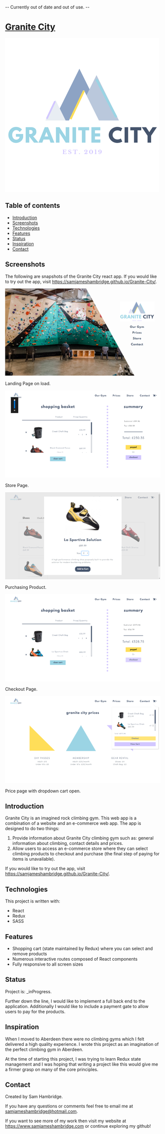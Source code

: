 -- Currently out of date and out of use. --


# [Granite City](https://samjameshambridge.github.io/Granite-City/)

![Logo](./src/img/Logo.png)

## Table of contents

- [Introduction](#introduction)
- [Screenshots](#screenshots)
- [Technologies](#technologies)
- [Features](#features)
- [Status](#status)
- [Inspiration](#inspiration)
- [Contact](#contact)

## Screenshots

The following are snapshots of the Granite City react app. If you would like to try out the app, visit https://samjameshambridge.github.io/Granite-City/.

![landing-page](https://github.com/samjameshambridge/Granite-City/blob/screenshots/screenshots/landing-page.png)

Landing Page on load.

![store-page](https://github.com/samjameshambridge/Granite-City/blob/screenshots/screenshots/store.png)

Store Page.

![purchasing-product](https://github.com/samjameshambridge/Granite-City/blob/screenshots/screenshots/store-modal.png)

Purchasing Product.

![checkout-page](https://github.com/samjameshambridge/Granite-City/blob/screenshots/screenshots/checkout-page.png)

Checkout Page.

![prices-page](https://github.com/samjameshambridge/Granite-City/blob/screenshots/screenshots/prices-page.png)

Price page with dropdown cart open.

## Introduction

Granite City is an imagined rock climbing gym. This web app is a combination of a website and an e-commerce web app. The app is designed to do two things:

1. Provide information about Granite City climbing gym such as: general information about climbing, contact details and prices.
2. Allow users to access an e-commerce store where they can select climbing products to checkout and purchase (the final step of paying for items is unavailable).

If you would like to try out the app, visit https://samjameshambridge.github.io/Granite-City/.

## Technologies

This project is written with:

- React
- Redux
- SASS

## Features

- Shopping cart (state maintained by Redux) where you can select and remove products
- Numerous interactive routes composed of React components
- Fully responsive to all screen sizes

## Status

Project is: \_inProgress.

Further down the line, I would like to implement a full back end to the application. Additionally I would like to include a payment gate to allow users to pay for the products.

## Inspiration

When I moved to Aberdeen there were no climbing gyms which I felt delivered a high quality experience. I wrote this project as an imagination of the perfect climbing gym in Aberdeen.

At the time of starting this project, I was trying to learn Redux state management and I was hoping that writing a project like this would give me a firmer grasp on many of the core principles.

## Contact

Created by Sam Hambridge.

If you have any questions or comments feel free to email me at samjameshambridge@hotmail.com.

If you want to see more of my work then visit my website at https://www.samjameshambridge.com or continue exploring my github!

